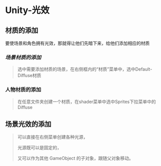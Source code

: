 # Unity-光效



## 材质的添加

要使场景和角色拥有光效，那就得让他们先暗下来，给他们添加相应的材质

### *场景材质的添加*

> 选中需要添加材质的场景，在右侧框内的“材质”菜单中，选中Default-Diffuse材质

### 人物材质的添加

> 在任意文件夹创建一个材质，在shader菜单中选中Sprites下拉菜单中的Diffuse



## 场景光效的添加

> 可以直接在右侧菜单创建各种光源，
>
> 光源既可以是固定的，
>
> 又可以作为其他 GameObject 的子对象，跟随父对象移动。

